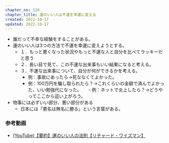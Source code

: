 ```yaml
---
chapter_no: 120
chapter_title: 運のいい人は不運を幸運に変える
created: 2022-10-17
updated: 2022-10-17
---
```

- 誰だって不幸な経験をすることがある。
- 運のいい人は3つの方法で不運を幸運に変えようとする。
  - １．もっと悪くなった状況やもっと不運な人と自分を比べてラッキーだと思う
  - ２．長い目で見て、この不運な出来事もいい結果になると考える。
  - ３．不運な出来事について、自分が何ができるかを考える。
    - 例：事故にあったら→死ななくてよかった。
    - 例：100万円を騙し取られたら？→これくらいの金額で済んでよかった、いい勉強代になった。
　    - 例：ネットで炎上したら？→どうやってここから這い上がろう。
- 物事には必ずいい部分、悪い部分がある
  - 日本には「悪名は無名に勝る」という言葉がある。

### 参考動画
- [(YouTube)【要約】運のいい人の法則【リチャード・ワイズマン】](https://www.youtube.com/watch?v=pJXWvY9zDYk)
